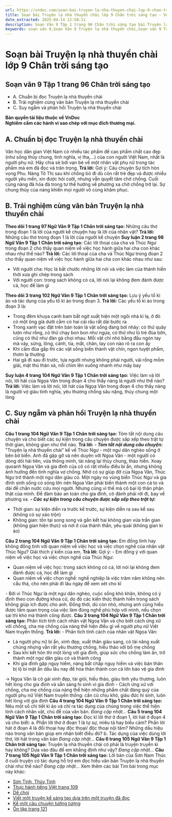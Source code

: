 ```yaml
---
url: https://vndoc.com/soan-bai-truyen-la-nha-thuyen-chai-lop-9-chan-troi-sang-tao-321943
title: Soạn bài Truyện lạ nhà thuyền chài lớp 9 Chân trời sáng tạo - VnDoc.com
date_extracted: 2025-04-14 12:58:11
description: Soạn Văn 9 Tập 1 trang 96 Chân trời sáng tạo bài Truyện lạ nhà thuyền chài gồm phần trả lời chi tiết, đầy đủ, bám sát các câu hỏi, yêu cầu trong SGK (chỉ có trên VnDoc). Mời các bạn tham khảo.
keywords: soạn văn 9,Soạn Văn 9 Truyện lạ nhà thuyền chài,Soạn văn 9 Tập 1 trang 96 Chân trời sáng tạo,Truyện lạ nhà thuyền chài lớp 9 Chân trời sáng tạo,Truyện lạ nhà thuyền chài 96 lớp 9,Soạn Văn 9 Truyện lạ nhà thuyền chài Chân trời sáng tạo,văn 9,ngữ văn 9,soạn văn 9 chân trời sáng tạo,soạn văn 9 tập 1,giải văn 9,soạn ngữ văn 9,giải ngữ văn 9,giải sgk ngữ văn 9
---
```


# Soạn bài Truyện lạ nhà thuyền chài lớp 9 Chân trời sáng tạo
## **Soạn văn 9 Tập 1 trang 96 Chân trời sáng tạo**
  * A. Chuẩn bị đọc Truyện lạ nhà thuyền chài
  * B. Trải nghiệm cùng văn bản Truyện lạ nhà thuyền chài
  * C. Suy ngẫm và phản hồi Truyện lạ nhà thuyền chài

**Bản quyền tài liệu thuộc về VnDoc**  
**Nghiêm cấm các hành vi sao chép với mục đích thương mại.**
## **A. Chuẩn bị đọc Truyện lạ nhà thuyền chài**
Văn học dân gian Việt Nam có nhiều tác phẩm đề cao phẩm chất cao đẹp \(như sống thủy chung, tình nghĩa, vị tha,...\) của con người Việt Nam, nhất là người phụ nữ. Hãy chia sẻ bới vạn bè về một nhân vật phụ nữ trong tác phẩm mà em đã đọc và trân trọng.
**Trả lời:**
Gợi ý:
Câu chuyện Sự tích hòn vọng Phu. Nàng Tô Thị sau khi chồng bỏ đi dù còn rất trẻ đẹp và được nhiều người yêu mến, xin được hỏi cưới, nhưng vẫn quyết tâm chờ chồng. Cuối cùng nàng đã hóa đá trong tư thế hướng về phương xa chờ chồng trở lại. Sự chung thủy của nàng khiến mọi người vô cùng khâm phục.
## **B. Trải nghiệm cùng văn bản Truyện lạ nhà thuyền chài**
**Theo dõi 1 trang 97 Ngữ Văn 9 Tập 1 Chân trời sáng tạo:** Những câu thơ trong đoạn 1 là lời của người kể chuyện hay là lời của nhân vật?
**Trả lời:**
Những câu thơ trong đoạn 1 là lời của người kể chuyện
**Suy luận 2 trang 98 Ngữ Văn 9 Tập 1 Chân trời sáng tạo:** Các lời thoại của cha và Thúc Ngư trong đoạn 2 cho thấy quan niệm về việc học hành giữa hai cha con khác nhau như thế nào?
**Trả lời:**
Các lời thoại của cha và Thúc Ngư trong đoạn 2 cho thấy quan niệm về việc học hành giữa hai cha con khác nhau như sau:
  * Với người cha: Học là bắt chước những lời nói và việc làm của thánh hiền thời xưa ghi chép trong sách
  * Với người con: trong sách không có cá, lời nói lại không đem đánh được cá, học để làm gì

**Theo dõi 3 trang 102 Ngữ Văn 9 Tập 1 Chân trời sáng tạo:** Lưu ý yếu tố kì ảo và tác dụng của yếu tố kì ảo trong đoạn 3.
**Trả lời:**
Các yếu tố kì ảo trong đoạn 3 là:
  * Trong đêm khuya canh bam bất ngờ xuất hiện một ngôi nhà kì lạ, ở đó có một ông già dưới cằm có hai cái râu rất dài bước ra
  * Trong xanh vạc đặt trên bàn toàn là vật sống đang bơi nhảy: có thứ quây lượn như rồng, có thứ chạy bon bon như ngựa, có thứ như lũ trẻ đùa bỡn, cũng có thứ như đàn gà chọi nhau. Mỗi vật chỉ nhỏ bằng đầu ngón tay mà vảy, sừng, lông, cánh, tia, mắt, chân, tay con nào rõ ra con ấy
  * Khi cầm đũa gắp thì các vật sống biến thành vật chín, ngon tuyệt phẩm, thơm lạ thường
  * Hai gã đi sau đi trước, tựa người nhưng không phải người, vải rồng mồm giải, mặt thú thân xà, nổi chìm lên xuống nhanh như mây bay

**Suy luận 4 trang 104 Ngữ Văn 9 Tập 1 Chân trời sáng tạo:** Việc làm và lời nói, lời hát của Ngọa Vân trong đoạn 4 cho thấy nàng là người như thế nào?
**Trả lời:**
Việc làm và lời nói, lời hát của Ngọa Vân trong đoạn 4 cho thấy nàng là người vợ giàu tình nghĩa, yêu thương chồng sâu nặng, thủy chung một lòng
## **C. Suy ngẫm và phản hồi Truyện lạ nhà thuyền chài**
**Câu 1 trang 104 Ngữ Văn 9 Tập 1 Chân trời sáng tạo:** Tóm tắt nội dung câu chuyện và cho biết các sự kiện trong câu chuyện được sắp xếp theo trật tự thời gian, không gian như thế nào.
**Trả lời:**
_**\- Tóm tắt nội dung câu chuyện:**_
"Truyện lạ nhà thuyền chài" kể về Thúc Ngư - một ngư dân nghèo sống ở bên bờ biển. Anh đã gặp gỡ và nên duyên với Ngọa Vân - một người có dòng dõi hải tiên, vừa thông minh, tài năng lại thủy chung, thảo hiền. Xoay quoanh Ngọa Vân và gia đình của cô có rất nhiều điều bí ẩn, nhưng không ảnh hưởng đến tình nghĩa vợ chồng. Nhờ có sự giúp đỡ của Ngọa Vân, Thúc Ngư trở thành một ngư dân giàu có. Một ngày nọ vùng biển Thúc Ngư và gia đình sinh sống có sóng lớn nên Ngọa Vân phải biến thành một con cá to và dài để chắn nước cứu mọi người. Nhưng cũng vì thế mà cô bại lộ thân phận thật của mình. Để đảm bảo an toàn cho gia đình, cô đành phải rời đi, bay về phương xa.
_**\- Các sự kiện trong câu chuyện được sắp xếp theo trật tự:**_
  * Thời gian: sự kiện diễn ra trước kể trước, sự kiện diễn ra sau kể sau \(không có sự xáo trộn\)
  * Không gian: tồn tại song song và gắn kết hai không gian vừa trần gian \(không gian hiện thực\) và nơi ở của thánh thần, yêu quái \(không gian kì ảo\)

**Câu 2 trang 104 Ngữ Văn 9 Tập 1 Chân trời sáng tạo:** Em đồng tình hay không đồng tình với quan niệm về việc học và việc chọn nghề của nhân vật Thúc Ngư? Giải thích ý kiến của em.
**Trả lời:**
Gợi ý:
\- Em đồng ý với quan niệm về việc học và việc chọn nghề của Thúc Ngư:
  * Quan niệm về việc học: trong sách không có cá, lời nói lại không đem đánh được cá, học để làm gì
  * Quan niệm về việc chọn nghề: nghề nghiệp là việc trăm năm không nên cẩu thả, cho nên phải đi lâu ngày để xem xét cho kĩ

\- Bởi vì Thúc Ngư là một ngư dân nghèo, cuộc sống khó khăn, không có ý định theo con đường khoa cử, do đó các kiến thức thánh hiền trong sách không giúp ích được cho anh. Đồng thời, dù còn nhỏ, nhưng anh cũng hiểu được tầm quan trọng của việc làm đúng nghề phù hợp với mình, nếu chọn sai thì khó mà thành công được.
**Câu 3 trang 104 Ngữ Văn 9 Tập 1 Chân trời sáng tạo:** Phân tích tính cách nhân vật Ngoạ Vân và cho biết cách ứng xử với chồng, cha mẹ chồng của nàng thể hiện điều gì về người phụ nữ Việt Nam truyền thống.
**Trả lời:**
\- Phân tích tính cách của nhân vật Ngọa Vân:
  * Là người phụ nữ bí ẩn, xinh đẹp, xuất thân giàu sang, có tài năng xuất chúng nhưng vẫn rất yêu thương chồng, hiếu thảo với bố mẹ chồng
  * Sau khi kết hôn thì một lòng với gia đình, giúp sức cho chồng làm ăn, trở thành một ngư dân giàu có và thành công
  * Khi gia đình gặp nguy hiểm, nàng bất chấp nguy hiểm và việc bản thân bị lộ bí mật ẩn dấu lâu nay để hóa thân thành con cá lớn bảo vệ gia đình

→ Ngọa Vân là cô gái xinh đẹp, tài giỏi, hiếu thảo, giàu tình yêu thương, luôn hết lòng cho gia đình và sẵn sàng hi sinh vì gia đình
\- Cách ứng xử với chồng, cha mẹ chồng của nàng thể hiện những phẩm chất đáng quý của người phụ nữ Việt Nam truyền thống: cần cù chịu khó, giàu đức hi sinh, luôn hết lòng với gia đình
**Câu 4 trang 104 Ngữ Văn 9 Tập 1 Chân trời sáng tạo:** Nêu một số chi tiết kì ảo và chỉ ra tác dụng của chúng trong việc thể hiện tính cách nhân vật, chủ để của văn bản.
_Đang cập nhật..._
**Câu 5 trang 104 Ngữ Văn 9 Tập 1 Chân trời sáng tạo:** Đọc kĩ lời thơ ở đoạn 1, lời hát ở đoạn 4 và cho biết:
a. Phần lời thơ ở đoạn 1 là tự sự, miêu tả hay biểu cảm? Phần lời hát ở đoạn 4 là đối thoại hay độc thoại/ độc thoại nội tâm? Những dấu hiệu nào trong văn bản giúp em nhận biết điều đó?
b. Tác dụng của việc dùng lời thơ, lời hát trong văn bản
 _Đang cập nhật..._
**Câu 6 trang 105 Ngữ Văn 9 Tập 1 Chân trời sáng tạo:** Truyện lạ nhà thuyền chài có phải là truyện truyền kì hay không? Dựa vào đâu để em khẳng định như vậy?
_Đang cập nhật..._
**Câu 7 trang 105 Ngữ Văn 9 Tập 1 Chân trời sáng tạo:** Lời bàn của Sơn Nam Thúc ở cuối truyện có tác dụng hỗ trợ em đọc hiểu văn bản Truyện lạ nhà thuyền chài như thế nào?
_Đang cập nhật..._
Xem thêm các bài Tìm bài trong mục này khác:
  * [Sơn Tinh, Thủy Tinh](</soan-bai-son-tinh-thuy-tinh-lop-9-chan-troi-sang-tao-321953>)
  * [Thực hành tiếng Việt trang 109](</soan-bai-thuc-hanh-tieng-viet-trang-109-lop-9-tap-1-chan-troi-sang-tao-321957>)
  * [Dế chọi](</soan-bai-de-choi-lop-9-chan-troi-sang-tao-321962>)
  * [Viết một truyện kể sáng tạo dựa trên một truyện đã đọc](</soan-bai-viet-mot-truyen-ke-sang-tao-dua-tren-mot-truyen-da-doc-lop-9-chan-troi-sang-tao-321967>)
  * [Kể một câu chuyện tưởng tượng](</soan-bai-ke-mot-cau-chuyen-tuong-tuong-lop-9-chan-troi-sang-tao-321968>)
  * [Ôn tập trang 121](</soan-bai-on-tap-trang-121-lop-9-tap-1-chan-troi-sang-tao-321973>)

